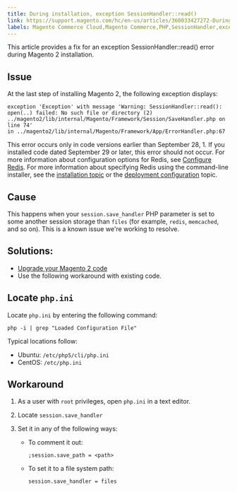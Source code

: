 ```yaml
---
title: During installation, exception SessionHandler::read()
link: https://support.magento.com/hc/en-us/articles/360033427272-During-installation-exception-SessionHandler-read-
labels: Magento Commerce Cloud,Magento Commerce,PHP,SessionHandler,exception,2.x.x,how to
---
```


This article provides a fix for an exception SessionHandler::read() error during Magento 2 installation.

## Issue

At the last step of installing Magento 2, the following exception displays:

<pre><code class="language-temrinal">exception 'Exception' with message 'Warning: SessionHandler::read():
open(..) failed: No such file or directory (2) ../magento2/lib/internal/Magento/Framework/Session/SaveHandler.php on line 74'
in ../magento2/lib/internal/Magento/Framework/App/ErrorHandler.php:67</code></pre>

<p class="info">This error occurs only in code versions earlier than September 28, 1. If you installed code dated September 29 or later, this error should not occur. For more information about configuration options for Redis, see <a href="https://devdocs.magento.com/guides/v2.3/config-guide/redis/config-redis.html">Configure Redis</a>. For more information about specifying Redis using the command-line installer, see the <a href="https://devdocs.magento.com/guides/v2.3/install-gde/install/cli/install-cli-install.html">installation topic</a> or the <a href="https://devdocs.magento.com/guides/v2.3/install-gde/install/cli/install-cli-subcommands-deployment.html#instgde-cli-subcommands-configphp">deployment configuration</a> topic.</p>

## Cause

This happens when your `` session.save_handler `` PHP parameter is set to some another session storage than `` files `` (for example, `` redis ``, `` memcached ``, and so on). This is a known issue we're working to resolve.

## Solutions:

* [Upgrade your Magento 2 code](https://devdocs.magento.com/guides/v2.3/install-gde/install/cli/install-cli-uninstall.html#instgde-install-magento-update)
* Use the following workaround with existing code.

## Locate `` php.ini ``

Locate `` php.ini `` by entering the following command:

<pre><code class="language-php">php -i | grep "Loaded Configuration File"</code></pre>

Typical locations follow:

* Ubuntu: `` /etc/php5/cli/php.ini ``
* CentOS: `` /etc/php.ini ``

## Workaround

1. As a user with `` root `` privileges, open `` php.ini `` in a text editor.
1. Locate `` session.save_handler ``
1. Set it in any of the following ways:
    
    
    
    * To comment it out:
        
        
        
        <pre><code class="language-php">;session.save_path = &lt;path></code></pre>
        
        
    * To set it to a file system path:
        
        
        
        <pre><code class="language-php">session.save_handler = files</code></pre>
        
        
    
    
    